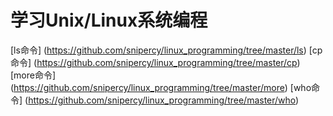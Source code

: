 # 学习Unix/Linux系统编程
[ls命令] (https://github.com/snipercy/linux_programming/tree/master/ls)
[cp命令] (https://github.com/snipercy/linux_programming/tree/master/cp)
[more命令] (https://github.com/snipercy/linux_programming/tree/master/more)
[who命令] (https://github.com/snipercy/linux_programming/tree/master/who)
